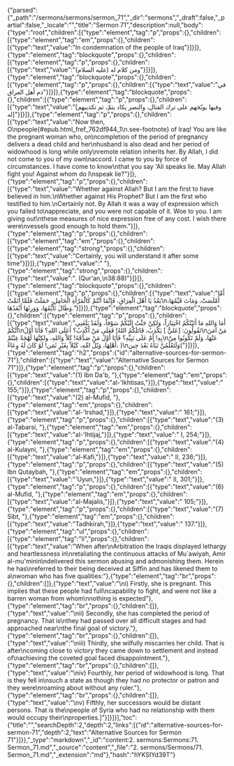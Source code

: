 {"parsed":{"_path":"/sermons/sermons/sermon_71","_dir":"sermons","_draft":false,"_partial":false,"_locale":"","title":"Sermon 71","description":null,"body":{"type":"root","children":[{"type":"element","tag":"p","props":{},"children":[{"type":"element","tag":"em","props":{},"children":[{"type":"text","value":"In condemnation of the people of Iraq"}]}]},{"type":"element","tag":"blockquote","props":{},"children":[{"type":"element","tag":"p","props":{},"children":[{"type":"text","value":"ومن كلام له (عليه السلام)"}]}]},{"type":"element","tag":"blockquote","props":{},"children":[{"type":"element","tag":"p","props":{},"children":[{"type":"text","value":"في ذم أَهل العراق"}]}]},{"type":"element","tag":"blockquote","props":{},"children":[{"type":"element","tag":"p","props":{},"children":[{"type":"text","value":"[وفيها يوبّخهم على ترك القتال، والنصر يكاد يتمّ، ثم تكذيبهم له]"}]}]},{"type":"element","tag":"p","props":{},"children":[{"type":"text","value":"Now then, O\npeople{#epub.html_fref_762df944_1\n.see-footnote} of Iraq! You are like the pregnant woman who, on\ncompletion of the period of pregnancy delivers a dead child and her\nhusband is also dead and her period of widowhood is long while only\nremote relation inherits her. By Allah, I did not come to you of my own\naccord. I came to you by force of circumstances. I have come to know\nthat you say 'Ali speaks lie. May Allah fight you! Against whom do I\nspeak lie?"}]},{"type":"element","tag":"p","props":{},"children":[{"type":"text","value":"Whether against Allah? But I am the first to have believed in him.\nWhether against His Prophet? But I am the first who testified to him.\nCertainly not. By Allah it was a way of expression which you failed to\nappreciate, and you were not capable of it. Woe to you. I am giving out\nthese measures of nice expression free of any cost. I wish there were\nvessels good enough to hold them."}]},{"type":"element","tag":"p","props":{},"children":[{"type":"element","tag":"em","props":{},"children":[{"type":"element","tag":"strong","props":{},"children":[{"type":"text","value":"Certainly, you will understand it after some time"}]}]},{"type":"text","value":" "},{"type":"element","tag":"strong","props":{},"children":[{"type":"text","value":". (Qur'an,\n38:88)"}]}]},{"type":"element","tag":"blockquote","props":{},"children":[{"type":"element","tag":"p","props":{},"children":[{"type":"text","value":"أَمَّا بَعْدُ يَا أَهْلَ الْعِرَاقِ، فَإِنَّمَا أَنْتُمْ كَالْمَرْأَةِ الْحَامِلِ، حَمَلَتْ فَلَمَّا أَتَمَّتْ\nأَمْلَصَتْ، وَمَاتَ قَيِّمُهَا، وَطَالَ تَأَيُّمُهَا، وَوَرِثَهَا أَبْعَدُهَا."}]}]},{"type":"element","tag":"blockquote","props":{},"children":[{"type":"element","tag":"p","props":{},"children":[{"type":"text","value":"أَمَا وَاللهِ مَا أَتَيْتُكُمُ اخْتِيَاراً، وَلكِنْ جَئْتُ إِلَيْكُمْ سَوْقاً، وَلَقَدْ بَلَغَنِي أَنَّكُمْ\nتَقُولُونَ: [عَليٌّ ] يَكْذِبُ، قَاتَلَكُمُ اللهُ! فَعَلَى مَنْ أَكْذِبُ؟ أَعَلَى اللهِ؟ فَأَنَا أَوَّلُ\nمَنْ آمَنَ بِهِ! أَمْ عَلَى نَبِيِّهِ؟ فَأَنَا أَوَّلُ مَنْ صَدَّقَهُ! كَلاَّ وَاللهِ، ولكِنَّهَا لَهْجَةٌ غِبْتُمْ\nعَنْهَا، وَلَمْ تَكُونُوا مِنْ أَهْلِهَا، وَيْلُ امِّهِ، كَيْلاً بِغَيْرِ ثَمَن! لَوْ كَانَ لَهُ وِعَاءٌ، )\nوَلَتَعْلَمُنَّ نَبَأَهُ بَعْدَ حِين("}]}]},{"type":"element","tag":"h2","props":{"id":"alternative-sources-for-sermon-71"},"children":[{"type":"text","value":"Alternative Sources for Sermon 71"}]},{"type":"element","tag":"p","props":{},"children":[{"type":"text","value":"(1) Ibn Da'b, "},{"type":"element","tag":"em","props":{},"children":[{"type":"text","value":"al-'Ikhtisas,"}]},{"type":"text","value":" 155;"}]},{"type":"element","tag":"p","props":{},"children":[{"type":"text","value":"(2) al-Mufid, "},{"type":"element","tag":"em","props":{},"children":[{"type":"text","value":"al-'Irshad,"}]},{"type":"text","value":" 161;"}]},{"type":"element","tag":"p","props":{},"children":[{"type":"text","value":"(3) al-Tabarsi, "},{"type":"element","tag":"em","props":{},"children":[{"type":"text","value":"al-'Ihtijaj,"}]},{"type":"text","value":" I, 254;"}]},{"type":"element","tag":"p","props":{},"children":[{"type":"text","value":"(4) al-Kulayni, "},{"type":"element","tag":"em","props":{},"children":[{"type":"text","value":"al-Kafi,"}]},{"type":"text","value":" II, 236;"}]},{"type":"element","tag":"p","props":{},"children":[{"type":"text","value":"(5) Ibn Qutaybah, "},{"type":"element","tag":"em","props":{},"children":[{"type":"text","value":"'Uyun,"}]},{"type":"text","value":" II, 301;"}]},{"type":"element","tag":"p","props":{},"children":[{"type":"text","value":"(6) al-Mufid, "},{"type":"element","tag":"em","props":{},"children":[{"type":"text","value":"al-Majalis,"}]},{"type":"text","value":" 105;"}]},{"type":"element","tag":"p","props":{},"children":[{"type":"text","value":"(7) Sibt, "},{"type":"element","tag":"em","props":{},"children":[{"type":"text","value":"Tadhkirah,"}]},{"type":"text","value":" 137."}]},{"type":"element","tag":"ul","props":{},"children":[{"type":"element","tag":"li","props":{},"children":[{"type":"text","value":"When after\nArbitration the Iraqis displayed lethargy and heartlessness in\nretaliating the continuous attacks of Mu`awiyah, Amir al-mu'minin\ndelivered this sermon abusing and admonishing them. Herein he has\nreferred to their being deceived at Siffin and has likened them to a\nwoman who has five qualities:"},{"type":"element","tag":"br","props":{},"children":[]},{"type":"text","value":"\ni) Firstly, she is pregnant. This implies that these people had full\ncapability to fight, and were not like a barren woman from whom\nnothing is expected"},{"type":"element","tag":"br","props":{},"children":[]},{"type":"text","value":"\nii) Secondly, she has completed the period of pregnancy. That is\nthey had passed over all difficult stages and had approached near\nthe final goal of victory."},{"type":"element","tag":"br","props":{},"children":[]},{"type":"text","value":"\niii) Thirdly, she wilfully miscarries her child. That is after\ncoming close to victory they came down to settlement and instead of\nachieving the coveted goal faced disappointment."},{"type":"element","tag":"br","props":{},"children":[]},{"type":"text","value":"\niv) Fourthly, her period of widowhood is long. That is they fell in\nsuch a state as though they had no protector or patron and they were\nroaming about without any ruler."},{"type":"element","tag":"br","props":{},"children":[]},{"type":"text","value":"\nv) Fifthly, her successors would be distant persons. That is the\npeople of Syria who had no relationship with them would occupy their\nproperties.]"}]}]}],"toc":{"title":"","searchDepth":2,"depth":2,"links":[{"id":"alternative-sources-for-sermon-71","depth":2,"text":"Alternative Sources for Sermon 71"}]}},"_type":"markdown","_id":"content:2. sermons:Sermons:71. Sermon_71.md","_source":"content","_file":"2. sermons/Sermons/71. Sermon_71.md","_extension":"md"},"hash":"hYKSIYd39T"}